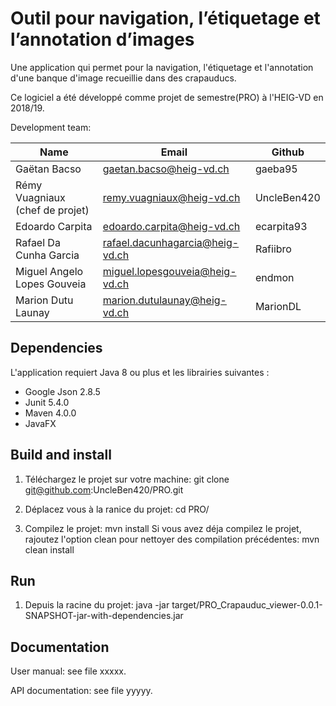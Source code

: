 
# Outil pour navigation, l’étiquetage et l’annotation d’images

Une application qui permet pour la navigation, l'étiquetage et l'annotation d'une banque d'image recueillie dans des crapauducs.

Ce logiciel a été développé comme projet de semestre(PRO) à l'HEIG-VD en 2018/19.

Development team:

| Name                            | Email                           | Github      |
|---------------------------------|---------------------------------|-------------|
| Gaëtan Bacso                    | gaetan.bacso@heig-vd.ch         | gaeba95     |
| Rémy Vuagniaux (chef de projet) | remy.vuagniaux@heig-vd.ch       | UncleBen420 |
| Edoardo Carpita                 | edoardo.carpita@heig-vd.ch      | ecarpita93  |
| Rafael Da Cunha Garcia          | rafael.dacunhagarcia@heig-vd.ch | Rafiibro    |
| Miguel Angelo Lopes Gouveia     | miguel.lopesgouveia@heig-vd.ch  | endmon      |
| Marion Dutu Launay	             | marion.dutulaunay@heig-vd.ch    | MarionDL    |

## Dependencies

L'application requiert Java 8 ou plus et les librairies suivantes :

* Google Json 2.8.5
* Junit 5.4.0
* Maven 4.0.0
* JavaFX

## Build and install

1. Téléchargez le projet sur votre machine: git clone git@github.com:UncleBen420/PRO.git

2. Déplacez vous à la ranice du projet: cd PRO/

3. Compilez le projet: mvn install
      Si vous avez déja compilez le projet,
      rajoutez l'option clean pour nettoyer des compilation précédentes:  mvn clean install

## Run

1. Depuis la racine du projet:  java -jar target/PRO_Crapauduc_viewer-0.0.1-SNAPSHOT-jar-with-dependencies.jar

## Documentation

User manual: see file xxxxx.

API documentation: see file yyyyy.
